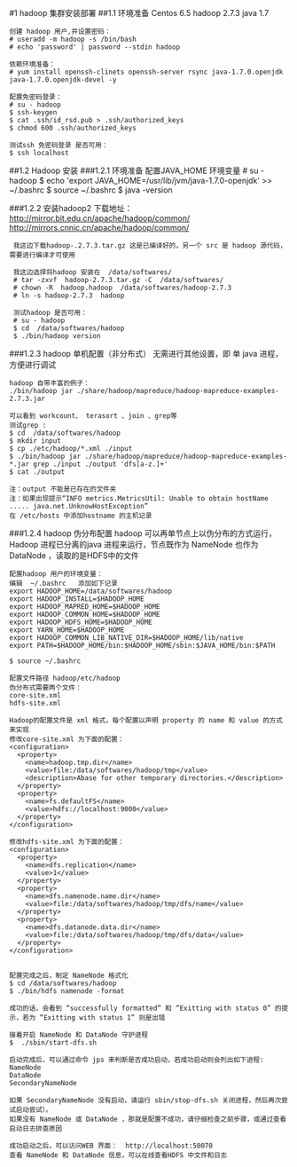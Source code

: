 #1 hadoop 集群安装部署
##1.1  环境准备
    Centos 6.5
    hadoop 2.7.3
    java 1.7
    
    创建 hadoop 用户,并设置密码：
    # useradd -m hadoop -s /bin/bash
    # echo 'password' | password --stdin hadoop
    
    依赖环境准备：
    # yum install openssh-clinets openssh-server rsync java-1.7.0.openjdk java-1.7.0.openjdk-devel -y
    
    配置免密码登录：
    # su - hadoop
    $ ssh-keygen
    $ cat .ssh/id_rsd.pub > .ssh/authorized_keys
    $ chmod 600 .ssh/authorized_keys
    
    测试ssh 免密码登录 是否可用：
    $ ssh localhost 
    
##1.2 Hadoop 安装
###1.2.1 环境准备
    配置JAVA_HOME 环境变量
    # su - hadoop
    $ echo 'export JAVA_HOME=/usr/lib/jvm/java-1.7.0-openjdk'  >> ~/.bashrc
    $ source ~/.bashrc
    $ java -version
    
###1.2.2 安装hadoop2
    下载地址：
     http://mirror.bit.edu.cn/apache/hadoop/common/ 
     http://mirrors.cnnic.cn/apache/hadoop/common/ 
     
     我这边下载hadoop-.2.7.3.tar.gz 这是已编译好的，另一个 src 是 hadoop 源代码，需要进行编译才可使用
     
     我这边选择将hadoop 安装在  /data/softwares/
     # tar -zxvf  hadoop-2.7.3.tar.gz -C  /data/softwares/
     # chown -R  hadoop.hadoop  /data/softwares/hadoop-2.7.3 
     # ln -s hadoop-2.7.3  hadoop
     
     测试hadoop 是否可用：
     # su - hadoop
     $ cd  /data/softwares/hadoop
     $ ./bin/hadoop version
     
###1.2.3 hadoop 单机配置（非分布式）
无需进行其他设置，即 单 java 进程，方便进行调试

    hadoop 自带丰富的例子：
    ./bin/hadoop jar ./share/hadoop/mapreduce/hadoop-mapreduce-examples-2.7.3.jar
    
    可以看到 workcount、 terasort 、join 、grep等
    测试grep :
    $ cd  /data/softwares/hadoop
    $ mkdir input
    $ cp ./etc/hadoop/*.xml ./input
    $ ./bin/hadoop jar ./share/hadoop/mapreduce/hadoop-mapreduce-examples-*.jar grep ./input ./output 'dfs[a-z.]+'
    $ cat ./output
    
    注：output 不能是已存在的文件夹
    注：如果出现提示“INFO metrics.MetricsUtil: Unable to obtain hostName ..... java.net.UnknowHostException” 
    在 /etc/hosts 中添加hostname 的主机记录
    
    
###1.2.4 hadoop 伪分布配置
hadoop 可以再单节点上以伪分布的方式运行，Hadoop 进程已分离的java 进程来运行，节点既作为 NameNode 也作为 DataNode ，读取的是HDFS中的文件

    
    
    配置hadoop 用户的环境变量：
    编辑  ~/.bashrc   添加如下记录
    export HADOOP_HOME=/data/softwares/hadoop
    export HADOOP_INSTALL=$HADOOP_HOME
    export HADOOP_MAPRED_HOME=$HADOOP_HOME
    export HADOOP_COMMON_HOME=$HADOOP_HOME
    export HADOOP_HDFS_HOME=$HADOOP_HOME
    export YARN_HOME=$HADOOP_HOME
    export HADOOP_COMMON_LIB_NATIVE_DIR=$HADOOP_HOME/lib/native
    export PATH=$HADOOP_HOME/bin:$HADOOP_HOME/sbin:$JAVA_HOME/bin:$PATH
    
    $ source ~/.bashrc
    
    配置文件路径 hadoop/etc/hadoop
    伪分布式需要两个文件：
    core-site.xml
    hdfs-site.xml
    
    Hadoop的配置文件是 xml 格式，每个配置以声明 property 的 name 和 value 的方式来实现
    修改core-site.xml 为下面的配置：
    <configuration>
      <property>
        <name>hadoop.tmp.dir</name>
        <value>file:/data/softwares/hadoop/tmp</value>
        <description>Abase for other temporary directories.</description>
      </property>
      <property>
        <name>fs.defaultFS</name>
        <value>hdfs://localhost:9000</value>
      </property>
    </configuration>
    
    修改hdfs-site.xml 为下面的配置：
    <configuration>
      <property>
        <name>dfs.replication</name>
        <value>1</value>
      </property>
      <property>
        <name>dfs.namenode.name.dir</name>
        <value>file:/data/softwares/hadoop/tmp/dfs/name</value>
      </property>
      <property>
        <name>dfs.datanode.data.dir</name>
        <value>file:/data/softwares/hadoop/tmp/dfs/data</value>
      </property>
    </configuration>
    
    
    配置完成之后，制定 NameNode 格式化
    $ cd /data/softwares/hadoop
    $ ./bin/hdfs namenode -format
    
    成功的话，会看到 “successfully formatted” 和 “Exitting with status 0” 的提示，若为 “Exitting with status 1” 则是出错
    
    接着开启 NameNode 和 DataNode 守护进程
    $  ./sbin/start-dfs.sh
    
    启动完成后，可以通过命令 jps 来判断是否成功启动，若成功启动则会列出如下进程:
    NameNode
    DataNode
    SecondaryNameNode
    
    如果 SecondaryNameNode 没有启动，请运行 sbin/stop-dfs.sh 关闭进程，然后再次尝试启动尝试）。
    如果没有 NameNode 或 DataNode ，那就是配置不成功，请仔细检查之前步骤，或通过查看启动日志排查原因
    
    成功启动之后，可以访问WEB 界面：  http://localhost:50070
    查看 NameNode 和 DataNode 信息，可以在线查看HDFS 中文件和日志
    
     
     
      
     
